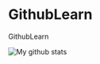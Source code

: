 # GithubLearn
GithubLearn

![My github stats](https://github-readme-stats.vercel.app/api?username=WuYunlong&show_icons=true&theme=react)
